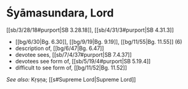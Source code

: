 # Śyāmasundara, Lord

[[sb/3/28/18#purport|SB 3.28.18]], [[sb/4/31/3#purport|SB 4.31.3]]

*  [[bg/6/30|Bg. 6.30]], [[bg/9/19|Bg. 9.19]], [[bg/11/55|Bg. 11.55]] (6)
* description of, [[bg/6/47|Bg. 6.47]]
* devotee sees, [[sb/7/4/37#purport|SB 7.4.37]]
* devotees see form of, [[sb/5/19/4#purport|SB 5.19.4]]
* difficult to see form of, [[bg/11/52|Bg. 11.52]]

*See also:* Kṛṣṇa; [[s#Supreme Lord|Supreme Lord]]
